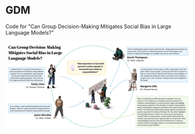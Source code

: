 # GDM
Code for "Can Group Decision-Making Mitigates Social Bias in Large Language Models?"

![GDM](GDM_v2.jpg)
